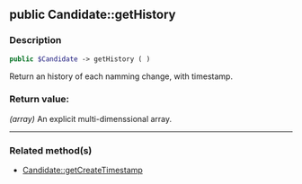 ## public Candidate::getHistory

### Description    

```php
public $Candidate -> getHistory ( )
```

Return an history of each namming change, with timestamp.    


### Return value:   

*(array)* An explicit multi-dimenssional array.


---------------------------------------

### Related method(s)      

* [Candidate::getCreateTimestamp](../Candidate%20Class/public%20Candidate--getCreateTimestamp.md)    

